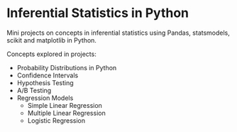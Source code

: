 # Inferential Statistics in Python

Mini projects on concepts in inferential statistics using Pandas, statsmodels, scikit and matplotlib in Python. 

Concepts explored in projects: 
* Probability Distributions in Python 
* Confidence Intervals
* Hypothesis Testing
* A/B Testing 
* Regression Models
    * Simple Linear Regression
    * Multiple Linear Regression
    * Logistic Regression
